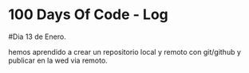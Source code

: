 # 100 Days Of Code - Log


#Dia 13 de Enero.

hemos aprendido a crear un repositorio local y remoto con git/github y publicar en la wed via remoto.